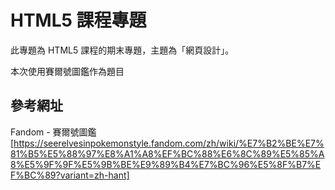 # HTML5 課程專題

此專題為 HTML5 課程的期末專題，主題為「網頁設計」。

本次使用賽爾號圖鑑作為題目

## 參考網址

Fandom - 賽爾號圖鑑[https://seerelvesinpokemonstyle.fandom.com/zh/wiki/%E7%B2%BE%E7%81%B5%E5%88%97%E8%A1%A8%EF%BC%88%E6%8C%89%E5%85%A8%E5%9F%9F%E5%9B%BE%E9%89%B4%E7%BC%96%E5%8F%B7%EF%BC%89?variant=zh-hant]
